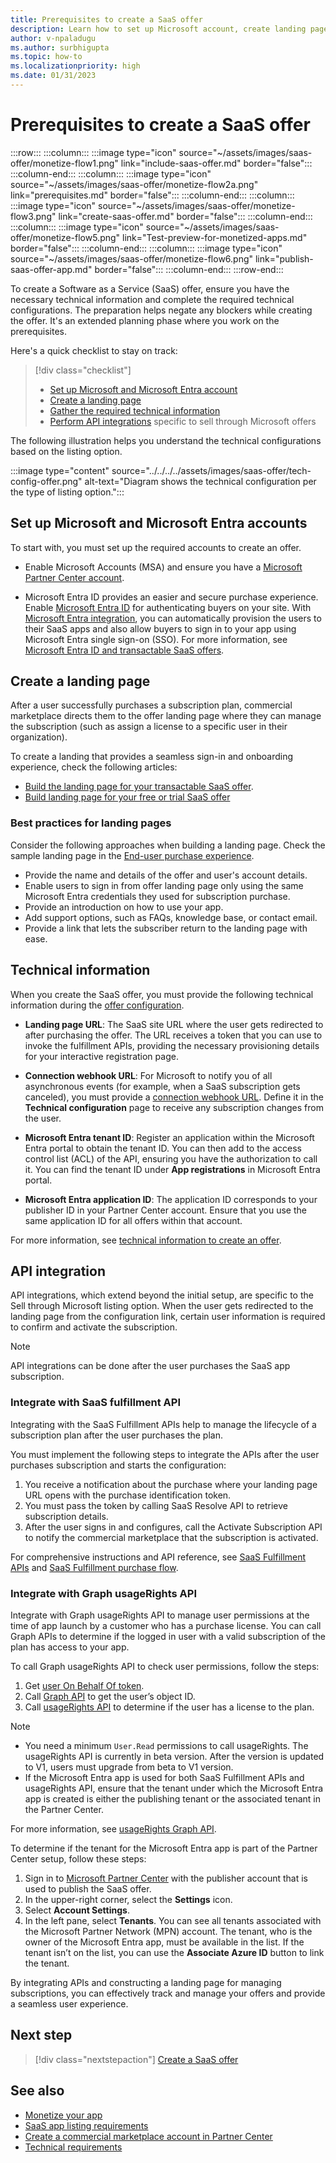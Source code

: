 ```yaml
---
title: Prerequisites to create a SaaS offer
description: Learn how to set up Microsoft account, create landing page, and configure APIs required to create your SaaS offer.
author: v-npaladugu
ms.author: surbhigupta
ms.topic: how-to
ms.localizationpriority: high 
ms.date: 01/31/2023
---
```

# Prerequisites to create a SaaS offer

:::row:::
   :::column:::
      :::image type="icon" source="~/assets/images/saas-offer/monetize-flow1.png" link="include-saas-offer.md" border="false":::
   :::column-end:::
   :::column:::
      :::image type="icon" source="~/assets/images/saas-offer/monetize-flow2a.png" link="prerequisites.md" border="false":::
   :::column-end:::
   :::column:::
      :::image type="icon" source="~/assets/images/saas-offer/monetize-flow3.png" link="create-saas-offer.md" border="false":::
   :::column-end:::
   :::column:::
      :::image type="icon" source="~/assets/images/saas-offer/monetize-flow5.png" link="Test-preview-for-monetized-apps.md" border="false":::
   :::column-end:::
   :::column:::
      :::image type="icon" source="~/assets/images/saas-offer/monetize-flow6.png" link="publish-saas-offer-app.md" border="false":::
   :::column-end:::
:::row-end:::

To create a Software as a Service (SaaS) offer, ensure you have the necessary technical information and complete the required technical configurations. The preparation helps negate any blockers while creating the offer. It's an extended planning phase where you work on the prerequisites.

Here's a quick checklist to stay on track:

> [!div class="checklist"]
>
> * [Set up Microsoft and Microsoft Entra account](#set-up-microsoft-and-microsoft-entra-accounts)
> * [Create a landing page](#create-a-landing-page)
> * [Gather the required technical information](#technical-information)
> * [Perform API integrations](#api-integration) specific to sell through Microsoft offers

The following illustration helps you understand the technical configurations based on the listing option.

:::image type="content" source="../../../../assets/images/saas-offer/tech-config-offer.png" alt-text="Diagram shows the technical configuration per the type of listing option.":::

## Set up Microsoft and Microsoft Entra accounts

To start with, you must set up the required accounts to create an offer.

* Enable Microsoft Accounts (MSA) and ensure you have a [Microsoft Partner Center account](/partner-center/marketplace/open-a-developer-account).

* Microsoft Entra ID provides an easier and secure purchase experience. Enable [Microsoft Entra ID](https://azure.microsoft.com/services/active-directory/) for authenticating buyers on your site.  With [Microsoft Entra integration](/partner-center/marketplace/azure-ad-saas), you can automatically provision the users to their SaaS apps and also allow buyers to sign in to your app using Microsoft Entra single sign-on (SSO). For more information, see [Microsoft Entra ID and transactable SaaS offers](/partner-center/marketplace/azure-ad-saas).

## Create a landing page

After a user successfully purchases a subscription plan, commercial marketplace directs them to the offer landing page where they can manage the subscription (such as assign a license to a specific user in their organization).

To create a landing that provides a seamless sign-in and onboarding experience, check the following articles:

* [Build the landing page for your transactable SaaS offer](/partner-center/marketplace/azure-ad-transactable-saas-landing-page).
* [Build landing page for your free or trial SaaS offer](/partner-center/marketplace/azure-ad-free-or-trial-landing-page)

### Best practices for landing pages

Consider the following approaches when building a landing page. Check the sample landing page in the [End-user purchase experience](end-user-purchase-experience.md).

* Provide the name and details of the offer and user's account details.
* Enable users to sign in from offer landing page only using the same Microsoft Entra credentials they used for subscription purchase.
* Provide an introduction on how to use your app.
* Add support options, such as FAQs, knowledge base, or contact email.
* Provide a link that lets the subscriber return to the landing page with ease.

## Technical information

When you create the SaaS offer, you must provide the following technical information during the [offer configuration](create-saas-offer.md#add-the-technical-information).

* **Landing page URL**: The SaaS site URL where the user gets redirected to after purchasing the offer. The URL receives a token that you can use to invoke the fulfillment APIs, providing the necessary provisioning details for your interactive registration page.

* **Connection webhook URL**: For Microsoft to notify you of all asynchronous events (for example, when a SaaS subscription gets canceled), you must provide a [connection webhook URL](/partner-center/marketplace/create-new-saas-offer-technical). Define it in the **Technical configuration** page to receive any subscription changes from the user.

* **Microsoft Entra tenant ID**: Register an application within the Microsoft Entra portal to obtain the tenant ID. You can then add to the access control list (ACL) of the API, ensuring you have the authorization to call it. You can find the tenant ID under **App registrations** in Microsoft Entra portal.

* **Microsoft Entra application ID**: The application ID corresponds to your publisher ID in your Partner Center account. Ensure that you use the same application ID for all offers within that account.

For more information, see [technical information to create an offer](/partner-center/marketplace/plan-saas-offer).

## API integration

API integrations, which extend beyond the initial setup, are specific to the Sell through Microsoft listing option. When the user gets redirected to the landing page from the configuration link, certain user information is required to confirm and activate the subscription.

> [!NOTE]
> API integrations can be done after the user purchases the SaaS app subscription.

### Integrate with SaaS fulfillment API

Integrating with the SaaS Fulfillment APIs help to manage the lifecycle of a subscription plan after the user purchases the plan.

You must implement the following steps to integrate the APIs after the user purchases subscription and starts the configuration:

  1. You receive a notification about the purchase where your landing page URL opens with the purchase identification token.
  1. You must pass the token by calling SaaS Resolve API to retrieve subscription details.
  1. After the user signs in and configures, call the Activate Subscription API to notify the commercial marketplace that the subscription is activated.

For comprehensive instructions and API reference, see [SaaS Fulfillment APIs](/azure/marketplace/partner-center-portal/pc-saas-fulfillment-apis) and [SaaS Fulfillment purchase flow](/partner-center/marketplace/partner-center-portal/pc-saas-fulfillment-life-cycle).

### Integrate with Graph usageRights API

Integrate with Graph usageRights API to manage user permissions at the time of app launch by a customer who has a purchase license. You can call Graph APIs to determine if the logged in user with a valid subscription of the plan has access to your app.

To call Graph usageRights API to check user permissions, follow the steps:

  1. Get [user On Behalf Of token](/graph/auth-v2-user).
  1. Call [Graph API](/graph/use-the-api) to get the user’s object ID.
  1. Call [usageRights API](/graph/api/user-list-usagerights?view=graph-rest-beta&tabs=http&preserve-view=true) to determine if the user has a license to the plan.

  > [!NOTE]
  >
  > * You need a minimum `User.Read` permissions to call usageRights.
  > The usageRights API is currently in beta version. After the version is updated to V1, users must upgrade from beta to V1 version.
  > * If the Microsoft Entra app is used for both SaaS Fulfillment APIs and usageRights API, ensure that the tenant under which the Microsoft Entra app is created is either the publishing tenant or the associated tenant in the Partner Center.

For more information, see [usageRights Graph API](/partner-center/marketplace/isv-app-license-saas).

To determine if the tenant for the Microsoft Entra app is part of the Partner Center setup, follow these steps:

  1. Sign in  to [Microsoft Partner Center](https://partner.microsoft.com/) with the publisher account that is used to publish the SaaS offer.
  1. In the upper-right corner, select the **Settings** icon.
  1. Select **Account Settings**.
  1. In the left pane, select **Tenants**.
    You can see all tenants associated with the Microsoft Partner Network (MPN) account. The tenant, who is the owner of the Microsoft Entra app, must be available in the list. If the tenant isn’t on the list, you can use the **Associate Azure ID** button to link the tenant.

By integrating APIs and constructing a landing page for managing subscriptions, you can effectively track and manage your offers  and provide a seamless user experience.

## Next step

> [!div class="nextstepaction"]
> [Create a SaaS offer](create-saas-offer.md)

## See also

* [Monetize your app](monetize-overview.md)
* [SaaS app listing requirements](/partner-center/marketplace/marketplace-criteria-content-validation)
* [Create a commercial marketplace account in Partner Center](/partner-center/create-account)
* [Technical requirements](/partner-center/marketplace/plan-saas-offer)
